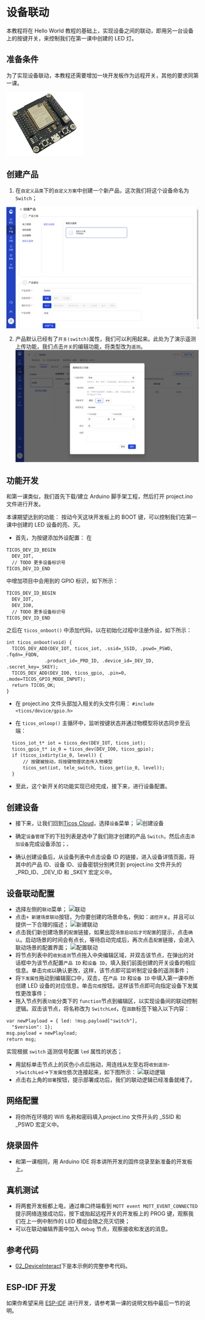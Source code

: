 # 设备联动

本教程将在 Hello World 教程的基础上，实现设备之间的联动，即用另一台设备上的按键开关，来控制我们在第一课中创建的 LED 灯。

## 准备条件

为了实现设备联动，本教程还需要增加一块开发板作为远程开关，其他的要求同第一课。

  ![开发板](raw/0.png)

## 创建产品

  1. 在`自定义品类`下的`自定义方案`中创建一个新产品，这次我们将这个设备命名为 `Switch`；

  ![开发板](raw/1.png)

  2. 产品默认已经有了`开关(switch)`属性，我们可以利用起来。此处为了演示遥测上传功能，我们点击`开关`的编辑功能，将类型改为`遥测`。
   ![设备模型](raw/2.png)

## 功能开发

  和第一课类似，我们首先下载/建立 Arduino 脚手架工程，然后打开 project.ino 文件进行开发。

  本课期望达到的功能：
  按动今天这块开发板上的 BOOT 键，可以控制我们在第一课中创建的 LED 设备的亮、灭。

  - 首先，为按键添加外设配置：
  在
  ```
TICOS_DEV_ID_BEGIN
    DEV_IOT,
    // TODO 更多设备标识号
TICOS_DEV_ID_END
  ```
中增加项目中会用到的 GPIO 标识，如下所示：
  ```
TICOS_DEV_ID_BEGIN
    DEV_IOT,
    DEV_IO0,
    // TODO 更多设备标识号
TICOS_DEV_ID_END
  ```
之后在 `ticos_onboot()` 中添加代码，以在初始化过程中注册外设，如下所示：
  ```
int ticos_onboot(void) {
    TICOS_DEV_ADD(DEV_IOT, ticos_iot, .ssid=_SSID, .pswd=_PSWD, .fqdn=_FQDN,
                .product_id=_PRD_ID, .device_id=_DEV_ID, .secret_key=_SKEY);
    TICOS_DEV_ADD(DEV_IO0, ticos_gpio, .pin=0, .mode=TICOS_GPIO_MODE_INPUT);
    return TICOS_OK;
}
  ```
  - 在 project.ino 文件头部加入相关的头文件引用：
```#include <ticos/device/gpio.h>```

  - 在 `ticos_onloop()` 主循环中，监听按键状态并通过物模型将状态同步至云端：
  ```
    ticos_iot_t* iot = ticos_dev(DEV_IOT, ticos_iot);
    ticos_gpio_t* io_0 = ticos_dev(DEV_IO0, ticos_gpio);
    if (ticos_isdirty(io_0, level)) {
        // 按键被按动，将按键物理状态传入物模型
        ticos_set(iot, tele_switch, ticos_get(io_0, level));
    }
  ```
  - 至此，这个新开关的功能实现已经完成，接下来，进行设备配置。

## 创建设备

  - 接下来，让我们回到[Ticos Cloud](https://console.ticos.cn)，选择`设备`菜单；
   ![创建设备](raw/3.png)

  - 确定`设备管理`下的下拉列表是选中了我们刚才创建的产品 `Switch`，然后点击`添加设备`完成设备添加；、

  - 确认创建设备后，从设备列表中点击设备 ID 的链接，进入设备详情页面，将其中的产品 ID、设备 ID、设备密钥分别拷贝到 project.ino 文件开头的 _PRD_ID、_DEV_ID 和 _SKEY 宏定义中。

## 设备联动配置

  - 选择左侧的`联动`菜单；
   ![联动](raw/4.png)
  - 点击`+ 新建场景联动`按钮，为你要创建的场景命名，例如：`遥控开关`。并且可以提供一下合理的描述；
   ![新建联动](raw/5.png)
  - 点击我们新创建场景的`配置`链接，如果出现`场景启动后才可配置`的提示，点击`确认`。启动场景的时间会有点长，等待启动完成后，再次点击`配置`链接，会进入联动场景的配置界面；
   ![配置联动](raw/6.png)
  - 将节点列表中的`收到遥测`节点拖入中央编辑区域，并双击该节点，在弹出的对话框中为该节点配置`产品 ID` 和`设备 ID`，填入我们前面创建的开关设备的相应信息。单击`完成`以确认更改，这样，该节点即可监听制定设备的遥测事件；
  - 将`下发属性`拖动到编辑窗口中，双击，在`产品 ID` 和`设备 ID` 中填入第一课中所创建 LED 设备的对应信息，单击`完成`按钮。这样该节点即可向指定设备下发属性更改事件；
  - 拖入节点列表`功能`分类下的 `function`节点到编辑区，以实现设备间的联动控制逻辑。双击该节点，将名称改为 `SwitchLed`，在`函数`标签下输入以下内容：
  ```
var newPlayload = { led: !msg.payload["switch"],
    "$version": 1};
msg.payload = newPlayload;
return msg;
  ```
  实现根据 `switch` 遥测信号配置 `led` 属性的状态；

  - 用鼠标单击节点上的灰色小点后拖动，用连线从左至右将`收到遥测`->`SwitchLed`->`下发属性`依次连接起来，如下图所示：
   ![联动逻辑](raw/7.png)
  - 点击右上角的`部署`按钮，提示部署成功后，我们的联动逻辑已经准备就绪了。


## 网络配置

  - 将你所在环境的 Wifi 名称和密码填入project.ino 文件开头的 _SSID 和 _PSWD 宏定义中。

## 烧录固件

  - 和第一课相同，用 Arduino IDE 将本讲所开发的固件烧录至新准备的开发板上。

## 真机测试

  - 将两套开发板都上电，通过串口终端看到 `MQTT event MQTT_EVENT_CONNECTED` 提示网络连接成功后，按下或抬起远程开关的开发板上的 PROG 键，观察我们在上一例中制作的 LED 模组会随之亮灭切换；
  - 可以在联动编辑界面中加入 `debug` 节点，观察接收和发送的消息。

## 参考代码

  - [02_DeviceInteract](./02_DeviceInteract/project)下是本示例的完整参考代码。


## ESP-IDF 开发

  如果你希望采用 [ESP-IDF](https://github.com/espressif/esp-idf) 进行开发，请参考第一课的说明文档中最后一节的说明。